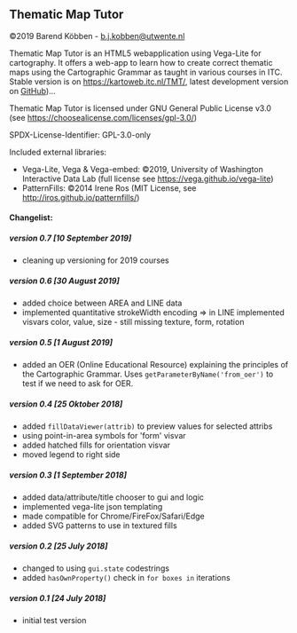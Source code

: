 ## Thematic Map Tutor


©2019 Barend Köbben - <a href="mailto:b.j.kobben@utwente.nl">b.j.kobben@utwente.nl</a> 

Thematic Map Tutor is an HTML5 webapplication using  Vega-Lite for cartography. It offers a web-app to learn how to create correct thematic maps using the Cartographic Grammar as taught in various courses in ITC.
Stable version is on <https://kartoweb.itc.nl/TMT/>, latest development version on [GitHub](https://github.com/kobben/TMT))...

Thematic Map Tutor is licensed under GNU General Public License v3.0 (see https://choosealicense.com/licenses/gpl-3.0/)

SPDX-License-Identifier: GPL-3.0-only

Included external libraries:

* Vega-Lite, Vega & Vega-embed: ©2019, University of Washington Interactive Data Lab (full license see https://vega.github.io/vega-lite)
* PatternFills: ©2014 Irene Ros (MIT License, see http://iros.github.io/patternfills/)


#### Changelist:
##### version 0.7 [10 September 2019]
* cleaning up versioning for 2019 courses
##### version 0.6 [30 August 2019]
* added choice between AREA and LINE data
* implemented quantitative strokeWidth encoding
  => in LINE implemented visvars color, value, size - still missing texture, form, rotation
##### version 0.5 [1 August 2019]
* added an OER (Online Educational Resource) explaining the principles of the Cartographic Grammar. Uses `getParameterByName('from_oer')` to test if we need to ask for OER.
##### version 0.4 [25 Oktober 2018]
* added `fillDataViewer(attrib)` to preview values for selected attribs
* using point-in-area symbols for 'form' visvar 
* added hatched fills for orientation visvar
* moved legend to right side
##### version 0.3 [1 September 2018]
* added data/attribute/title chooser to gui and logic 
* implemented vega-lite json templating
* made compatible for Chrome/FireFox/Safari/Edge
* added SVG patterns to use in textured fills
##### version 0.2 [25 July 2018]
* changed to using `gui.state` codestrings
* added `hasOwnProperty()` check in `for boxes in` iterations
##### version 0.1 [24 July 2018]
* initial test version